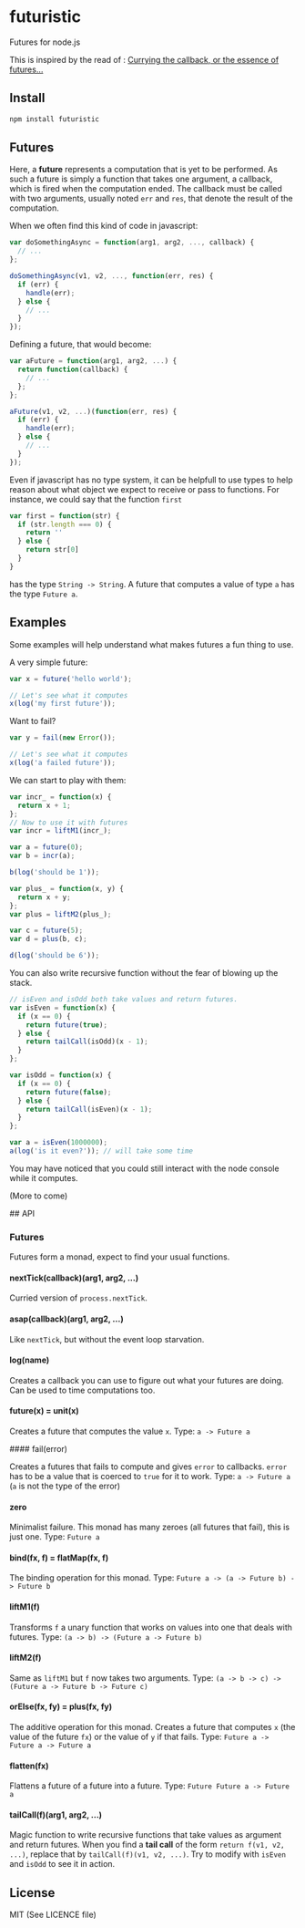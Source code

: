 futuristic
==========

Futures for node.js

This is inspired by the read of : [Currying the callback, or the essence of futures…](bjouhier.wordpress.com/2011/04/04/currying-the-callback-or-the-essence-of-futures/)

## Install

```bash
npm install futuristic
```

## Futures

Here, a **future** represents a computation that is yet to be performed.
As such a future is simply a function that takes one argument, a callback,
which is fired when the computation ended.
The callback must be called with two arguments, usually noted `err` and `res`,
that denote the result of the computation.

When we often find this kind of code in javascript:
```js
var doSomethingAsync = function(arg1, arg2, ..., callback) {
  // ...
};

doSomethingAsync(v1, v2, ..., function(err, res) {
  if (err) {
    handle(err);
  } else {
    // ...
  }
});
```
Defining a future, that would become:
```js
var aFuture = function(arg1, arg2, ...) {
  return function(callback) {
    // ...
  };
};

aFuture(v1, v2, ...)(function(err, res) {
  if (err) {
    handle(err);
  } else {
    // ...
  }
});
```

Even if javascript has no type system, it can be helpfull to use types to help
reason about what object we expect to receive or pass to functions.
For instance, we could say that the function `first`
```js
var first = function(str) {
  if (str.length === 0) {
    return ''
  } else {
    return str[0]
  }
}
```
has the type `String -> String`.
A future that computes a value of type `a` has the type `Future a`.

## Examples

Some examples will help understand what makes futures a fun thing to use.

A very simple future:
```js
var x = future('hello world');

// Let's see what it computes
x(log('my first future'));
```

Want to fail?
```js
var y = fail(new Error());

// Let's see what it computes
x(log('a failed future'));
```

We can start to play with them:
```js
var incr_ = function(x) {
  return x + 1;
};
// Now to use it with futures
var incr = liftM1(incr_);

var a = future(0);
var b = incr(a);

b(log('should be 1'));

var plus_ = function(x, y) {
  return x + y;
};
var plus = liftM2(plus_);

var c = future(5);
var d = plus(b, c);

d(log('should be 6'));
```

You can also write recursive function without the fear of blowing up
the stack.
```js
// isEven and isOdd both take values and return futures.
var isEven = function(x) {
  if (x == 0) {
    return future(true);
  } else {
    return tailCall(isOdd)(x - 1);
  }
};

var isOdd = function(x) {
  if (x == 0) {
    return future(false);
  } else {
    return tailCall(isEven)(x - 1);
  }
};

var a = isEven(1000000);
a(log('is it even?')); // will take some time
```

You may have noticed that you could still interact with the node console while
it computes.

(More to come)

## API

### Futures

Futures form a monad, expect to find your usual functions.

#### nextTick(callback)(arg1, arg2, ...)

Curried version of `process.nextTick`.

#### asap(callback)(arg1, arg2, ...)

Like `nextTick`, but without the event loop starvation.

#### log(name)

Creates a callback you can use to figure out what your futures are doing.
Can be used to time computations too.

#### future(x) = unit(x)

Creates a future that computes the value `x`.
Type: `a -> Future a`

#### fail(error)

Creates a futures that fails to compute and gives `error` to callbacks.
`error` has to be a value that is coerced to `true` for it to work.
Type: `a -> Future a` (`a` is not the type of the error)

#### zero

Minimalist failure.
This monad has many zeroes (all futures that fail), this is just one.
Type: `Future a`

#### bind(fx, f) = flatMap(fx, f)

The binding operation for this monad.
Type: `Future a -> (a -> Future b) -> Future b`

#### liftM1(f)

Transforms `f` a unary function that works on values into one that deals with futures.
Type: `(a -> b) -> (Future a -> Future b)`

#### liftM2(f)

Same as `liftM1` but `f` now takes two arguments.
Type: `(a -> b -> c) -> (Future a -> Future b -> Future c)`

#### orElse(fx, fy) = plus(fx, fy)

The additive operation for this monad.
Creates a future that computes `x` (the value of the future `fx`)
or the value of `y` if that fails.
Type: `Future a -> Future a -> Future a`

#### flatten(fx)

Flattens a future of a future into a future.
Type: `Future Future a -> Future a`

#### tailCall(f)(arg1, arg2, ...)

Magic function to write recursive functions that take values as argument and
return futures.
When you find a **tail call** of the form `return f(v1, v2, ...)`, replace that
by `tailCall(f)(v1, v2, ...)`.
Try to modify with `isEven` and `isOdd` to see it in action.

## License

MIT (See LICENCE file)
